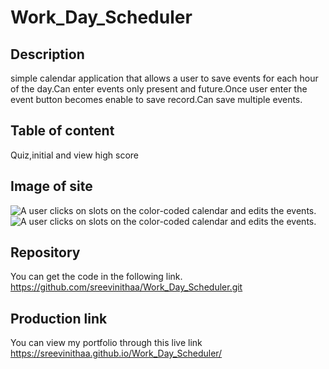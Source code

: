 # Work_Day_Scheduler

## Description
simple calendar application that allows a user to save events for each hour of the day.Can enter events only present and future.Once user enter the event button becomes enable to save record.Can save multiple events.

## Table of content
Quiz,initial and view high score

## Image of site
![A user clicks on slots on the color-coded calendar and edits the events.](https://sreevinithaa.github.io/Work_Day_Scheduler/assets/img/screenshot1.png)
![A user clicks on slots on the color-coded calendar and edits the events.](https://sreevinithaa.github.io/Work_Day_Scheduler/assets/img/ScreenShot2.png)

## Repository

You can get the code in the following link. https://github.com/sreevinithaa/Work_Day_Scheduler.git

## Production link

You can view my portfolio through this live link https://sreevinithaa.github.io/Work_Day_Scheduler/



